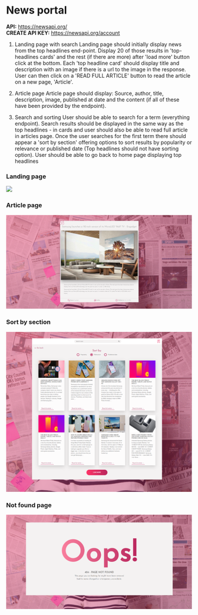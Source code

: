 <h1>News portal</h1>

<b>API:</b> https://newsapi.org/ <br/>
<b>CREATE API KEY:</b> https://newsapi.org/account

1. Landing page with search
Landing page should initially display news from the top headlines end-point.
Display 20 of those results in 'top-headlines cards' and the rest (if there are more) after 'load more' button click at the bottom.
Each 'top headline card' should display title and description with an image if there is a url to the image in the response. User can then click on a 'READ FULL ARTICLE' button to read the article on a new page, 'Article'.

2. Article page
Article page should display:
Source, author, title, description, image, published at date and the content (if all of these have been provided by the endpoint).

3. Search and sorting
User should be able to search for a term (everything endpoint).
Search results should be displayed in the same way as the top headlines - in cards and user should also be able to read full article in articles page.
Once the user searches for the first term there should appear a 'sort by section' offering options to sort results by popularity or relevance or published date (Top headlines should not have sorting option).
User should be able to go back to home page displaying top headlines

<h3>Landing page</h3>
<img src="src/assets/github/langing-page.png" />

<h3>Article page</h3>
<img src="src/assets/github/article-page.png" />

<h3>Sort by section</h3>
<img src="src/assets/github/sort-page.png" />

<h3>Not found page</h3>
<img src="src/assets/github/not-found.png" />





